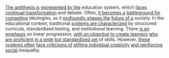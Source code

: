 
[The antithesis is](1/1/2/1/2/.Negation) [represented by the](1/1/3/1/1/2/3/.Representational) education system, which [faces continual transformation](3/3/2/2/2/3/2/.Transformation) and debate. Often, [it becomes a](3/2/1/3/2/2/2/.Morpheme) [battleground for competing](1/3/1/3/1/3/3/.Competition) ideologies, as it [profoundly shapes the](1/1/3/3/3/3/3/.Effect) [future of a](1/2/2/2/.Future) society. In the educational context, traditional [systems are characterized](1/1/3/3/1/3/1/.System) by structured curricula, standardized testing, and institutional learning. There [is an emphasis](2/3/2/3/2/1/.Linguistics) on linear progression, [with an objective](1/1/3/3/1/3/3/.Approach) [to create learners](3/1/3/3/3/1/1/2/2/.Education) [who are proficient](1/3/1/2/3/3/2/3/3/2/.Proficiency%20Testing) [in a wide](1/3/3/3/1/_Near-Far%20Side) [but standardized set](1/1/3/1/1/3/3/1/2/2/.Universal%20Set) of skills. However, [these systems often](2/3/3/2/2/2/.Proprietary%20Systems) [face criticisms of](3/2/1/2/1/2/1/2/_Judge-Critique) [stifling individual creativity](2/3/3/_Creativity-Innovation) [and reinforcing social](3/1/2/2/3/.Social) inequality.


